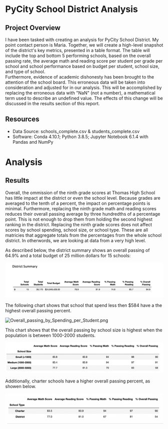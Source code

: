 # PyCity School District Analysis

## Project Overview

  I have been tasked with creating an analysis for PyCity School District.  My point contact person is Maria.  Together, we will create a high-level snapshot of the district's key metrics, presented in a table format.  The table will include the top and bottom 5 performing schools, based on the overall passing rate, the average math and reading score per student per grade per school and school performance based on budget per student, school size, and type of school.  
  Furthermore, evidence of academic dishonesty has been brought to the attention of the school board.  This erroneous data will be taken into consideration and adjusted for in our analysis.  This will be accomplished by replacing the erroneous data with "NaN" (not a number), a mathematical term used to describe an undefined value.  The effects of this change will be discussed in the results section of this report.  

## Resources
  - Data Source: schools_complete.csv & students_complete.csv
  - Software: Conda 4.10.1; Python 3.8.5; Jupyter Notebook 6.1.4 with Pandas and NumPy

# Analysis

## Results
  Overall, the ommission of the ninth grade scores at Thomas High School has little impact at the district or even the school level.  Because grades are averaged to the tenth of a percent, the impact on percentage points is minimal.  Furthermore, replacing the ninth grade math and reading scores reduces their overall passing average by three hundredths of a percentage point.  This is not enough to drop them from holding the second highest ranking in the district.  Replacing the ninth grade scores does not affect scores by school spending, school size, or school type.  These are all matricies that aggregate totals from the percentages from the whole school district.  In otherwords, we are looking at data from a very high level.  
  
  As described below, the district summary shows an overall passing of 64.9% and a total budget of 25 million dollars for 15 schools:
  
![District_Summary.png](Resources/District_Summary.png)
  
  The following chart shows that school that spend less then $584 have a the highest overall passing percent.
  
![Overall_passing_by_Spending_per_Student.png](Resources/Overall_passing_by_Spending_per_Student.png)

  This chart shows that the overall passing by school size is highest when the population is between 1000-2000 students.

![Overall_Passing_by_School_size.png](Resources/Overall_Passing_by_School_size.png)

  Additionally, charter schools have a higher overall passing percent, as showen below.
  
![Overall_Passing_by_School_Type.png](Resources/Overall_Passing_by_School_Type.png)


  
  
